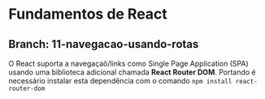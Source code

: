 # Fundamentos de React

## Branch: 11-navegacao-usando-rotas

O React suporta a navegaçaõ/links como Single Page Application (SPA) usando uma biblioteca adicional chamada **React Router DOM**. Portando é necessário instalar esta dependência com o comando `npm install react-router-dom`
